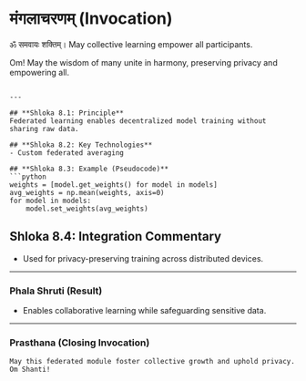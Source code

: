 # मंगलाचरणम् (Invocation)

ॐ समवायः शक्तिम्।
May collective learning empower all participants.

Om! May the wisdom of many unite in harmony, preserving privacy and empowering all.
```

---

## **Shloka 8.1: Principle**
Federated learning enables decentralized model training without sharing raw data.

## **Shloka 8.2: Key Technologies**
- Custom federated averaging

## **Shloka 8.3: Example (Pseudocode)**
```python
weights = [model.get_weights() for model in models]
avg_weights = np.mean(weights, axis=0)
for model in models:
    model.set_weights(avg_weights)
```

## **Shloka 8.4: Integration Commentary**
- Used for privacy-preserving training across distributed devices.

---

### **Phala Shruti (Result)**
- Enables collaborative learning while safeguarding sensitive data.

---

### **Prasthana (Closing Invocation)**

```text
May this federated module foster collective growth and uphold privacy. Om Shanti!
```
